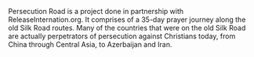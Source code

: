 Persecution Road is a project done in partnership with ReleaseInternation.org. It comprises of a 35-day prayer journey along the old Silk Road routes. Many of the countries that were on the old Silk Road are actually perpetrators of persecution against Christians today, from China through Central Asia, to Azerbaijan and Iran. 

